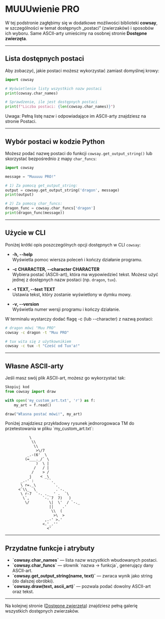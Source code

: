 # MUUUwienie PRO


W tej podstronie zagłębimy się w dodatkowe możliwości biblioteki **cowsay**, w szczególności w temat dostępnych „postaci” (zwierzaków) i sposobów ich wyboru. Same ASCII-arty umieścimy na osobnej stronie **Dostępne zwierzęta**.

---

## Lista dostępnych postaci

Aby zobaczyć, jakie postaci możesz wykorzystać zamiast domyślnej krowy:

```python
import cowsay

# Wyświetlenie listy wszystkich nazw postaci
print(cowsay.char_names)

# Sprawdzenie, ile jest dostępnych postaci
print(f"Liczba postaci: {len(cowsay.char_names)}")
```
Uwaga: Pełną listę nazw i odpowiadające im ASCII-arty znajdziesz na stronie Postaci.

---

## Wybór postaci w kodzie Python
Możesz podać nazwę postaci do funkcji ```cowsay.get_output_string()``` lub skorzystać bezpośrednio z mapy ```char_funcs```:

```python
import cowsay

message = "Muuuuu PRO!"

# 1) Za pomocą get_output_string:
output = cowsay.get_output_string('dragon', message)
print(output)

# 2) Za pomocą char_funcs:
dragon_func = cowsay.char_funcs['dragon']
print(dragon_func(message))
```

---

## Użycie w CLI
Poniżej krótki opis poszczególnych opcji dostępnych w CLI `cowsay`:

- **-h, --help**  
  Wyświetla pomoc wiersza poleceń i kończy działanie programu.

- **-c CHARACTER, --character CHARACTER**  
  Wybiera postać (ASCII-art), która ma wypowiedzieć tekst. Możesz użyć jednej z dostępnych nazw postaci (np. `dragon`, `tux`).

- **-t TEXT, --text TEXT**  
  Ustawia tekst, który zostanie wyświetlony w dymku mowy.

- **-v, --version**  
  Wyświetla numer wersji programu i kończy działanie.


W terminalu wystarczy dodać flagę -c (lub --character) z nazwą postaci:

```bash
# dragon mówi "Muu PRO"
cowsay -c dragon -t "Muu PRO"

# tux wita się z użytkownikiem
cowsay -c tux -t "Cześć od Tux'a!"
```

---

## Własne ASCII-arty
Jeśli masz swój plik ASCII-art, możesz go wykorzystać tak:

```python
Skopiuj kod
from cowsay import draw

with open('my_custom_art.txt', 'r') as f:
    my_art = f.read()

draw("Własna postać mówi!", my_art)
```
Poniżej znajdziesz przykładowy rysunek jednorogowaca TM do przetestowania w pliku \`my_custom_art.txt\`:

```text
           \
            \\
             \\
              >\/7
          _.-(6'  \
         (=___._/` \
              )  \ |
             /   / |
            /    > /
           j    < _\
       _.-' :      ``.
       \ r=._\        `.
      <`\\_  \         .`-.
       \ r-7  `-. ._  ' .  `\
        \`,      `-.`7  7)   )
         \/         \|  \'  / `-._
                    ||    .'
                     \\  (
                      >\  >
                  ,.-' >.'
                 <.'_.''
                   <'
```
---

## Przydatne funkcje i atrybuty

- **\`cowsay.char_names\`** — lista nazw wszystkich wbudowanych postaci.  
- **\`cowsay.char_funcs\`** — słownik \`nazwa → funkcja\`, generujący dany ASCII-art.  
- **\`cowsay.get_output_string(name, text)\`** — zwraca wynik jako string (do dalszej obróbki).  
- **\`cowsay.draw(text, ascii_art)\`** — pozwala podać dowolny ASCII-art oraz tekst.

---

Na kolejnej stronie ([Dostępne zwierzęta](page3.md)) znajdziesz pełną galerię wszystkich dostępnych zwierzaków.